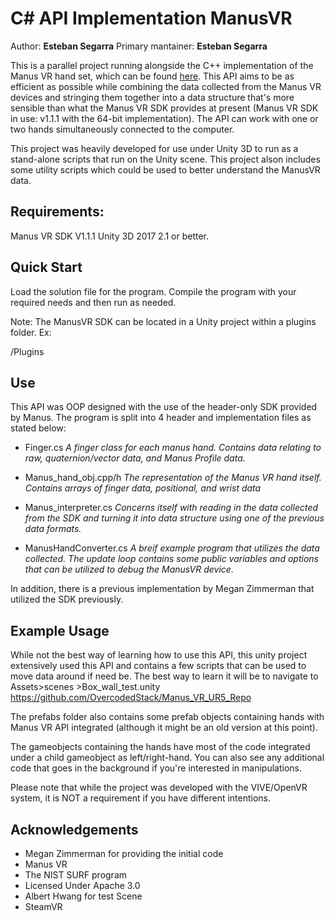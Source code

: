 # C# API Implementation ManusVR
Author: **Esteban Segarra**
Primary mantainer: **Esteban Segarra**

This is a parallel project running alongside the C++ implementation of the Manus VR hand set, which can be found [here](https://github.com/OvercodedStack/C-Plus-Plus-API-Implementation-Manus-VR). This API aims to be as efficient as possible while combining the data collected from the Manus VR devices and stringing them together into a data structure that's more sensible than what the Manus VR SDK provides at present (Manus VR SDK in use: v1.1.1 with the 64-bit implementation). The API can work with one or two hands simultaneously connected to the computer.

This project was heavily developed for use under Unity 3D to run as a stand-alone scripts that run on the Unity scene. This project alson includes some utility scripts which could be used to better understand the ManusVR data. 

## Requirements:
Manus VR SDK V1.1.1
Unity 3D 2017 2.1 or better. 

## Quick Start
Load the solution file for the program. Compile the program with your required needs and then run as needed.

Note: The ManusVR SDK can be located in a Unity project within a plugins folder.  Ex:

/Plugins

## Use
This API was OOP designed with the use of the header-only SDK provided by Manus. The program is split into 4 header and implementation files as stated below:

- Finger.cs *A finger class for each manus hand. Contains data relating to raw, quaternion/vector data, and Manus Profile data.*

- Manus_hand_obj.cpp/h *The representation of the Manus VR hand itself. Contains arrays of finger data, positional, and wrist data*

- Manus_interpreter.cs *Concerns itself with reading in the data collected from the SDK and turning it into data structure using one of the previous data formats.*

- ManusHandConverter.cs *A breif example program that utilizes the data collected. The update loop contains some public variables and options that can be utilized to debug the ManusVR device.*

In addition, there is a previous implementation by Megan Zimmerman that utilized the SDK previously.

## Example Usage

While not the best way of learning how to use this API, this unity project extensively used this API and contains a few scripts that can be used to move data around if need be. The best way to learn it will be to navigate to  Assets>scenes >Box_wall_test.unity https://github.com/OvercodedStack/Manus_VR_UR5_Repo 

The prefabs folder also contains some prefab objects containing hands with Manus VR API integrated (although it might be an old version at this point).

The gameobjects containing the hands have most of the code integrated under a child gameobject as left/right-hand. You can also see any additional code that goes in the background if you're interested in manipulations. 

Please note that while the project was developed with the VIVE/OpenVR system, it is NOT a requirement if you have different intentions. 

## Acknowledgements
- Megan Zimmerman for providing the initial code
- Manus VR
- The NIST SURF program
- Licensed Under Apache 3.0 
- Albert Hwang for test Scene
- SteamVR 
